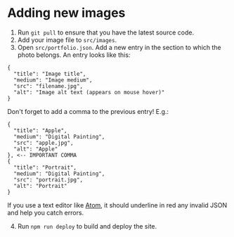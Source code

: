 # Adding new images

  1. Run `git pull` to ensure that you have the latest source code.
  2. Add your image file to `src/images`.
  3. Open `src/portfolio.json`. Add a new entry in the section to which the photo belongs. An entry looks like this:
  
    {
      "title": "Image title",
      "medium": "Image medium",
      "src": "filename.jpg",
      "alt": "Image alt text (appears on mouse hover)"
    }
    
Don't forget to add a comma to the previous entry! E.g.:

    {
      "title": "Apple",
      "medium": "Digital Painting",
      "src": "apple.jpg",
      "alt": "Apple"
    }, <-- IMPORTANT COMMA
    {
      "title": "Portrait",
      "medium": "Digital Painting",
      "src": "portrait.jpg",
      "alt": "Portrait"
    }
    
If you use a text editor like [Atom](https://atom.io), it should underline in red any invalid JSON and help you catch errors.

  4. Run `npm run deploy` to build and deploy the site.
